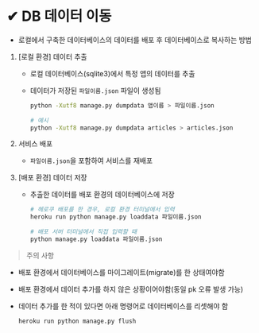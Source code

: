 # ✔ DB 데이터 이동

- 로컬에서 구축한 데이터베이스의 데이터를 배포 후 데이터베이스로 복사하는 방법

1. [로컬 환경] 데이터 추출

   - 로컬 데이터베이스(sqlite3)에서 특정 앱의 데이터를 추출
   
   - 데이터가 저장된 `파일이름.json` 파일이 생성됨
 
     ```bash
     python -Xutf8 manage.py dumpdata 앱이름 > 파일이름.json
 
     # 예시
     python -Xutf8 manage.py dumpdata articles > articles.json
     ```

2. 서비스 배포

   - `파일이름.json`을 포함하여 서비스를 재배포

3. [배포 환경] 데이터 저장

   - 추출한 데이터를 배포 환경의 데이터베이스에 저장

     ```bash
     # 헤로쿠 배포를 한 경우, 로컬 환경 터미널에서 입력
     heroku run python manage.py loaddata 파일이름.json
 
     # 배포 서버 터미널에서 직접 입력할 때
     python manage.py loaddata 파일이름.json
     ```

> 주의 사항

- 배포 환경에서 데이터베이스를 마이그레이트(migrate)를 한 상태여야함
- 배포 환경에서 데이터 추가를 하지 않은 상황이어야함(동일 pk 오류 발생 가능)
- 데이터 추가를 한 적이 있다면 아래 명령어로 데이터베이스를 리셋해야 함
  
  ```bash
  heroku run python manage.py flush
  ```
